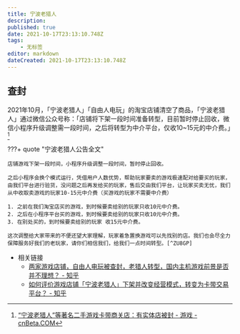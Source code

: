 ```yaml
---
title: 宁波老猎人
description: 
published: true
date: 2021-10-17T23:13:10.748Z
tags:
    - 无标签
editor: markdown
dateCreated: 2021-10-17T23:13:10.748Z
---
```


## 查封

2021年10月，「宁波老猎人」「自由人电玩」的淘宝店铺清空了商品，「宁波老猎人」通过微信公众号称：「店铺将下架一段时间准备转型，目前暂时停止回收，微信小程序升级调整需一段时间，之后将转型为中介平台，仅收10~15元的中介费。」[^0893]

[^0893]: [“宁波老猎人”等著名二手游戏卡带商关店：有实体店被封 - 游戏 - cnBeta.COM](https://web.archive.org/web/20211016012959/https://hot.cnbeta.com/articles/game/1190893.htm)

???+ quote "宁波老猎人公告全文"

    店铺游戏下架一段时间，小程序升级调整一段时间，暂时停止回收。

    之后小程序会换个模式运行，凭借用户人数优势，帮助玩家要卖的游戏极速配对给要买的玩家，由我们平台进行验货，没问题之后再发给买的玩家，售后交由我们平台，让玩家买卖无忧，我们从中收取卖游戏的玩家10-15元中介费（买游戏的玩家不需要中介费）

    1. 之前在我们淘宝店买的游戏，到时候要卖给别的玩家只收10元中介费。
    2. 之后在小程序平台买的游戏，到时候要卖给别的玩家只收10元中介费。
    3. 在别处买的，到时候要卖给别的玩家 收15元中介费。

    这次调整给大家带来的不便还望大家理解，玩家着急置换游戏可以先找别的店。我们也会尽全力保障服务好我们的老玩家，请你们相信我们，给我们一点时间转型。[^ZU8GP]

[^ZU8GP]: [店铺游戏下架一段时间，望大家理解。 - 宁波老猎人](https://web.archive.org/web/20211022155446/https://mp.weixin.qq.com/s/FD_go-msqlh-ZU8GP6J51w)

+ 相关链接
    + [两家游戏店铺，自由人电玩被查封，老猎人转型，国内主机游戏前景是否并不理想？ - 知乎](https://web.archive.org/web/20211020010001/https://www.zhihu.com/question/492774446)
    + [如何评价游戏店铺「宁波老猎人」下架并改变经营模式，转变为卡带交易平台？ - 知乎](https://web.archive.org/web/20211022155143/https://www.zhihu.com/question/492468881)
